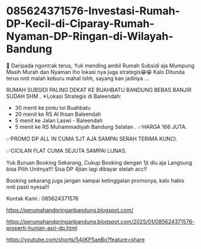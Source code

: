 # 085624371576-Investasi-Rumah-DP-Kecil-di-Ciparay-Rumah-Nyaman-DP-Ringan-di-Wilayah-Bandung
📢 Daripada ngontrak terus, Yuk mending ambil Rumah Subsidi aja Mumpung Masih Murah dan Nyaman lho lokasi nya juga strategis😁😁
Kalo Ditunda terus nnti malah keburu mahal lohh, sayang kan jadinya ...

RUMAH SUBSIDI PALING DEKAT KE BUAHBATU BANDUNG BEBAS BANJIR SUDAH SHM
.
✳Lokasi Strategis di Baleendah:
- 30 menit ke pintu tol Buahbatu
- 20 menit ke RS Al Ihsan Baleendah
- 5 menit ke Jalan Laswi - Baleendah
- 5 menit ke RS Muhammadiyah Bandung Selatan
.
✅HARGA 166 JUTA. 

✅PROMO DP ALL IN CUMA 5JT AJA SAMPAI SERAH TERIMA KUNCI. 

✅CICILAN FLAT CUMA SEJUTA SAMPAI LUNAS.

Yuk Buruan Booking Sekarang, Cukup Booking dengan 1jt dlu aja Langsung bisa Pilih Unitnya!!!
Sisa DP 4jtan lagi dibayar stelah acc!!

Booking sekarang juga jangan sampai ketinggalan promonya, kalo habis nnti pasti nyesal!!

Kontak Kami : 085624371576

https://perumahandpringanbandung.blogspot.com/

https://perumahandpringanbandung.blogspot.com/2025/01/085624371576-properti-hunian-asri-dp.html

https://youtube.com/shorts/54jiKP5aeBo?feature=share

